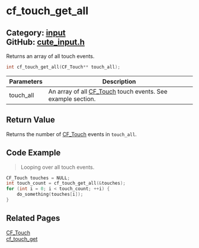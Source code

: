 # cf_touch_get_all

Category: [input](https://github.com/RandyGaul/cute_framework/blob/master/docs/api_reference?id=input)  
GitHub: [cute_input.h](https://github.com/RandyGaul/cute_framework/blob/master/include/cute_input.h)  
---

Returns an array of all touch events.

```cpp
int cf_touch_get_all(CF_Touch** touch_all);
```

Parameters | Description
--- | ---
touch_all | An array of all [CF_Touch](https://github.com/RandyGaul/cute_framework/blob/master/docs/input/cf_touch.md) touch events. See example section.

## Return Value

Returns the number of [CF_Touch](https://github.com/RandyGaul/cute_framework/blob/master/docs/input/cf_touch.md) events in `touch_all`.

## Code Example

> Looping over all touch events.

```cpp
CF_Touch touches = NULL;
int touch_count = cf_touch_get_all(&touches);
for (int i = 0; i < touch_count; ++i) {
    do_something(touches[i]);
}
```

## Related Pages

[CF_Touch](https://github.com/RandyGaul/cute_framework/blob/master/docs/input/cf_touch.md)  
[cf_touch_get](https://github.com/RandyGaul/cute_framework/blob/master/docs/input/cf_touch_get.md)  

